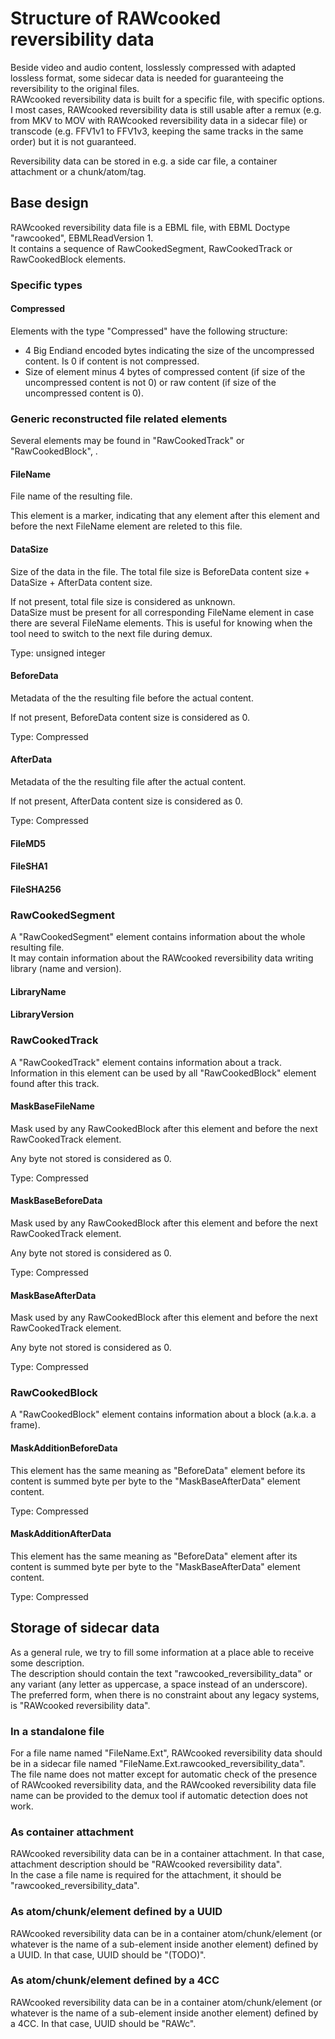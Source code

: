 # Structure of RAWcooked reversibility data 

Beside video and audio content, losslessly compressed with adapted lossless format, some sidecar data is needed for guaranteeing the reversibility to the original files.  
RAWcooked reversibility data is built for a specific file, with specific options. I most cases, RAWcooked reversibility data is still usable after a remux (e.g. from MKV to MOV with RAWcooked reversibility data in a sidecar file) or transcode (e.g. FFV1v1 to FFV1v3, keeping the same tracks in the same order) but it is not guaranteed.

Reversibility data can be stored in e.g. a side car file, a container attachment or a chunk/atom/tag.  

## Base design

RAWcooked reversibility data file is a EBML file, with EBML Doctype "rawcooked", EBMLReadVersion 1.  
It contains a sequence of RawCookedSegment, RawCookedTrack or RawCookedBlock elements.  

### Specific types

#### Compressed

Elements with the type "Compressed" have the following structure:  
- 4 Big Endiand encoded bytes indicating the size of the uncompressed content. Is 0 if content is not compressed.  
- Size of element minus 4 bytes of compressed content (if size of the uncompressed content is not 0) or raw content (if size of the uncompressed content is 0).  

### Generic reconstructed file related elements

Several elements may be found in "RawCookedTrack" or "RawCookedBlock", .  

#### FileName

File name of the resulting file.  

This element is a marker, indicating that any element after this element and before the next FileName element are releted to this file.  

#### DataSize

Size of the data in the file. The total file size is BeforeData content size + DataSize + AfterData content size.  

If not present, total file size is considered as unknown.  
DataSize must be present for all corresponding FileName element in case there are several FileName elements. This is useful for knowing when the tool need to switch to the next file during demux.

Type: unsigned integer

#### BeforeData

Metadata of the the resulting file before the actual content.  

If not present, BeforeData content size is considered as 0.  

Type: Compressed

#### AfterData

Metadata of the the resulting file after the actual content.

If not present, AfterData content size is considered as 0.  

Type: Compressed

#### FileMD5

#### FileSHA1

#### FileSHA256

### RawCookedSegment

A "RawCookedSegment" element contains information about the whole resulting file.  
It may contain information about the RAWcooked reversibility data writing library (name and version).  

#### LibraryName

#### LibraryVersion

### RawCookedTrack

A "RawCookedTrack" element contains information about a track.  
Information in this element can be used by all "RawCookedBlock" element found after this track.  

#### MaskBaseFileName

Mask used by any RawCookedBlock after this element and before the next RawCookedTrack element.  

Any byte not stored is considered as 0.  

Type: Compressed

#### MaskBaseBeforeData

Mask used by any RawCookedBlock after this element and before the next RawCookedTrack element.  

Any byte not stored is considered as 0.  

Type: Compressed

#### MaskBaseAfterData

Mask used by any RawCookedBlock after this element and before the next RawCookedTrack element.  

Any byte not stored is considered as 0.  

Type: Compressed

### RawCookedBlock

A "RawCookedBlock" element contains information about a block (a.k.a. a frame).  

#### MaskAdditionBeforeData

This element has the same meaning as "BeforeData" element before its content is summed byte per byte to the "MaskBaseAfterData" element content.

Type: Compressed

#### MaskAdditionAfterData

This element has the same meaning as "BeforeData" element after its content is summed byte per byte to the "MaskBaseAfterData" element content.

Type: Compressed

## Storage of sidecar data

As a general rule, we try to fill some information at a place able to receive some description.  
The description should contain the text "rawcooked_reversibility_data" or any variant (any letter as uppercase, a space instead of an underscore). The preferred form, when there is no constraint about any legacy systems, is "RAWcooked reversibility data".  

### In a standalone file

For a file name named "FileName.Ext", RAWcooked reversibility data should be in a sidecar file named "FileName.Ext.rawcooked_reversibility_data".  
The file name does not matter except for automatic check of the presence of RAWcooked reversibility data, and the RAWcooked reversibility data file name can be provided to the demux tool if automatic detection does not work.  

### As container attachment

RAWcooked reversibility data can be in a container attachment. In that case, attachment description should be "RAWcooked reversibility data".  
In the case a file name is required for the attachment, it should be "rawcooked_reversibility_data".  

### As atom/chunk/element defined by a UUID

RAWcooked reversibility data can be in a container atom/chunk/element (or whatever is the name of a sub-element inside another element) defined by a UUID. In that case, UUID should be "(TODO)".  

### As atom/chunk/element defined by a 4CC

RAWcooked reversibility data can be in a container atom/chunk/element (or whatever is the name of a sub-element inside another element) defined by a 4CC. In that case, UUID should be "RAWc".  


